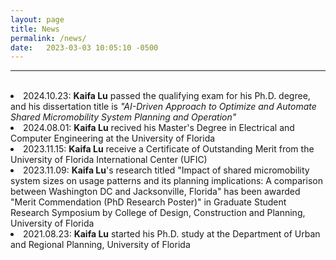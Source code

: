 ```yaml
---
layout: page
title: News
permalink: /news/
date:   2023-03-03 10:05:10 -0500
---
```

-----------
<br>
<li>2024.10.23: <b>Kaifa Lu</b> passed the qualifying exam for his Ph.D. degree, and his dissertation title is <em>"AI-Driven Approach to Optimize and Automate Shared Micromobility System Planning and Operation"</em></li>
<li>2024.08.01: <b>Kaifa Lu</b> recived his Master's Degree in Electrical and Computer Engineering at the University of Florida</li>
<li>2023.11.15: <b>Kaifa Lu</b> receive a Certificate of Outstanding Merit from the University of Florida International Center (UFIC)</li>
<li>2023.11.09: <b>Kaifa Lu</b>'s research titled "Impact of shared micromobility system sizes on usage patterns and its planning implications: A comparison between Washington DC and Jacksonville, Florida" has been awarded "Merit Commendation (PhD Research Poster)" in Graduate Student Research Symposium by College of 
Design, Construction and Planning, University of Florida</li>
<li>2021.08.23: <b>Kaifa Lu</b> started his Ph.D. study at the Department of Urban and Regional Planning, University of Florida</li>

